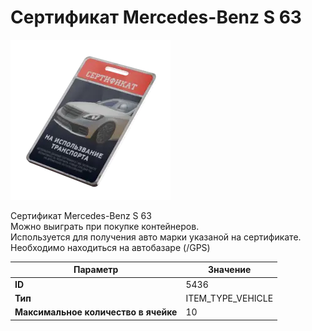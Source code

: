 # Сертификат Mercedes-Benz S 63

![Item Image](../img/5436.webp?raw=true)

Сертификат Mercedes-Benz S 63<br>Можно выиграть при покупке контейнеров.<br>Используется для получения авто марки указаной на сертификате.<br>Необходимо находиться на автобазаре (/GPS)


| Параметр | Значение |
|----------|----------|
| **ID** | 5436 |
| **Тип** | ITEM_TYPE_VEHICLE |
| **Максимальное количество в ячейке** | 10 |

